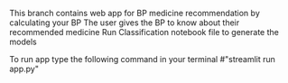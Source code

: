 This branch contains web app for BP medicine recommendation by calculating your BP 
The user gives the BP to know about their recommended medicine
Run Classification notebook file to generate the models

To run app type the following command in your terminal
#"streamlit run app.py"
